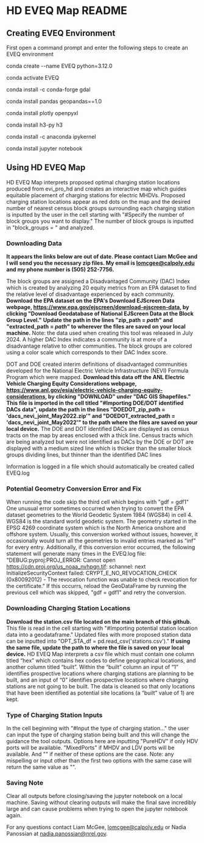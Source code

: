 # HD EVEQ Map README
## Creating EVEQ Environment
First open a command prompt and enter the following steps to create an EVEQ environment

conda create --name EVEQ python=3.12.0

conda activate EVEQ

conda install -c conda-forge gdal

conda install pandas geopandas==1.0 

conda install plotly openpyxl

conda install h3-py h3

conda install -c anaconda ipykernel

conda install jupyter notebook


## Using HD EVEQ Map
HD EVEQ Map interprets proposed optimal charging station locations produced from evi_pro_hd and creates an interactive map which guides equitable placement of charging stations for electric MHDVs. 
Proposed charging station locations appear as red dots on the map and the desired number of nearest census block groups surrounding each charging station is inputted by the user in the cell starting with "#Specify the number of block groups you want to display." The number of block groups is inputted in "block_groups = " and analyzed.

### Downloading Data
**It appears the links below are out of date. Please contact Liam McGee and I will send you the necessary zip files. My email is lomcgee@calpoly.edu and my phone number is (505) 252-7756.**

The block groups are assigned a Disadvantaged Community (DAC) Index which is created by analyzing 20 equity metrics from an EPA dataset to find the relative level of disadvantage experienced by each community. **Download the EPA dataset on the EPA's Download EJScreen Data webpage, https://www.epa.gov/ejscreen/download-ejscreen-data, by clicking "Download Geodatabase of National EJScreen Data at the Block Group Level."** **Update the path in the lines "zip_path = *path*" and "extracted_path = *path*" to wherever the files are saved on your local machine.** Note: the data used when creating this tool was released in July 2024. 
A higher DAC Index indicates a community is at more of a disadvantage relative to other communities. The block groups are colored using a color scale which corresponds to their DAC Index score. 

DOT and DOE created interim definitions of disadvantaged communities developed for the National Electric Vehicle Infrastructure (NEVI) Formula Program which were mapped. **Download this data off the ANL Electric Vehicle Charging Equity Considerations webpage, https://www.anl.gov/esia/electric-vehicle-charging-equity-considerations, by clicking "DOWNLOAD" under "DAC GIS Shapefiles."** **This file is imported in the cell titled "#Importing DOE/DOT identified DACs data", update the path in the lines "DOEDOT_zip_path = 'dacs_nevi_joint_May2022.zip'" and "DOEDOT_extracted_path = 'dacs_nevi_joint_May2022'" to the path where the files are saved on your local device.** The DOE and DOT identified DACs are displayed as census tracts on the map by areas enclosed with a thick line. Census tracts which are being analyzed but were not identified as DACs by the DOE or DOT are displayed with a medium sized line which is thicker than the smaller block groups dividing lines, but thinner than the identified DAC lines

Information is logged in a file which should automatically be created called EVEQ.log

### Potential Geometry Conversion Error and Fix
When running the code skip the third cell which begins with "gdf = gdf1"
One unusual error sometimes occurred when trying to convert the EPA dataset geometries to the World Geodetic System 1984 (WGS84) in cell 4. WGS84 is the standard world geodetic system. The geometry started in the EPSG 4269 coordinate system which is the North America onshore and offshore system. Usually, this conversion worked without issues, however, it occasionally would turn all the geometries to invalid entries marked as “inf” for every entry. Additionally, if this conversion error occurred, the following statement will generate many times in the EVEQ.log file: "DEBUG:pyproj:PROJ_ERROR: Cannot open https://cdn.proj.org/us_noaa_nvhpgn.tif: schannel: next InitializeSecurityContext failed: CRYPT_E_NO_REVOCATION_CHECK (0x80092012) - The revocation function was unable to check revocation for the certificate." If this occurrs, reload the GeoDataFrame by running the previous cell which was skipped, "gdf = gdf1" and retry the conversion.

### Downloading Charging Station Locations
**Download the station.csv file located on the main branch of this github.** This file is read in the cell starting with "#Importing potential station location data into a geodataframe." Updated files with more proposed station data can be inputted into "OPT_STA_df = pd.read_csv('stations.csv')." **If using the same file, update the path to where the file is saved on your local device.** HD EVEQ Map interprets a csv file which must contain one column titled “hex” which contains hex codes to define geographical locations, and another column titled “built”. Within the “built” column an input of “1” identifies prospective locations where charging stations are planning to be built, and an input of “0” identifies prospective locations where charging stations are not going to be built.  The data is cleaned so that only locations that have been identified as potential site locations (a “built” value of 1) are kept.

### Type of Charging Station Inputs
In the cell beginning with "#Input the type of charging station..." the user can input the type of charging station being built and this will change the guidance the tool outputs. Options here are inputting "PureHDV" if only HDV ports will be available. "MixedPorts" if MHDV and LDV ports will be available. And "" if neither of these options are the case. Note: any mispelling or input other than the first two options with the same case will return the same value as "".

### Saving Note
Clear all outputs before closing/saving the jupyter notebook on a local machine. Saving without clearing outputs will make the final save incredibly large and can cause problems when trying to open the jupyter notebook again.

For any questions contact Liam McGee, lomcgee@calpoly.edu or Nadia Panossian at nadia.panossian@nrel.gov.
